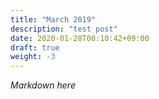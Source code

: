 ```yaml
---
title: "March 2019"
description: "test post"
date: 2020-01-28T00:10:42+09:00
draft: true
weight: -3
---
```


*Markdown here*
